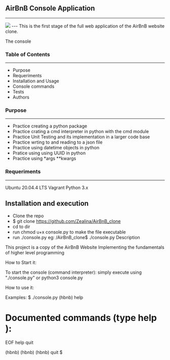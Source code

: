 ## AirBnB Console Application

--- 
<img src ="/images/console.png" border="0">
---
This is the first stage of the full web application of the AirBnB website clone.

The console

### Table of Contents
---
- Purpose
- Requeriments
- Installation and Usage
- Console commands
- Tests
- Authors

### Purpose
--- 
- Practice creating a python package
- Practice crating a cmd interpreter in python with the cmd module
- Practice Unit Testing and its implementation in a larger code base
- Practice wrting to and reading to a json file 
- Practice using datetime objects in python
- Pratice using using UUID in python
- Practice using *args **kwargs

### Requeriments
--- 
Ubuntu 20.04.4 LTS
Vagrant
Python 3.x

## Installation and execution 
- Clone the repo
- $ git clone https://github.com/Zealina/AirBnB_clone 
- cd to dir
- run chmod u+x console.py to make the file executable
- run ./console.py eg: /AirBnB_clone$ ./console.py
Description

This project is a copy of the AirBnB Website Implementing the fundamentals
of higher level programming

How to Start it:

To start the console (command interpreter):
simply execute using "./console.py" or python3 console.py

How to use it:

Examples:
$ ./console.py
(hbnb) help

Documented commands (type help <topic>):
========================================
EOF  help  quit

(hbnb) 
(hbnb) 
(hbnb) quit
$
